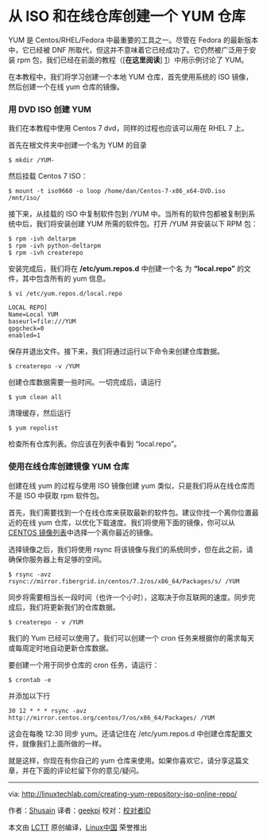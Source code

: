 从 ISO 和在线仓库创建一个 YUM 仓库
======

YUM 是 Centos/RHEL/Fedora 中最重要的工具之一。尽管在 Fedora 的最新版本中，它已经被 DNF 所取代，但这并不意味着它已经成功了。它仍然被广泛用于安装 rpm 包，我们已经在前面的教程（[**在这里阅读**] [1]）中用示例讨论了 YUM。

在本教程中，我们将学习创建一个本地 YUM 仓库，首先使用系统的 ISO 镜像，然后创建一个在线 yum 仓库的镜像。

###  用 DVD ISO 创建 YUM

我们在本教程中使用 Centos 7 dvd，同样的过程也应该可以用在 RHEL 7 上。

首先在根文件夹中创建一个名为 YUM 的目录

```
$ mkdir /YUM-
```

然后挂载 Centos 7 ISO：

```
$ mount -t iso9660 -o loop /home/dan/Centos-7-x86_x64-DVD.iso /mnt/iso/
```

接下来，从挂载的 ISO 中复制软件包到 /YUM 中。当所有的软件包都被复制到系统中后，我们将安装创建 YUM 所需的软件包。打开 /YUM 并安装以下 RPM 包：

```
$ rpm -ivh deltarpm
$ rpm -ivh python-deltarpm
$ rpm -ivh createrepo
```

安装完成后，我们将在 **/etc/yum.repos.d** 中创建一个名 为 **“local.repo”** 的文件，其中包含所有的 yum 信息。

```
$ vi /etc/yum.repos.d/local.repo
```

```
LOCAL REPO]
Name=Local YUM
baseurl=file:///YUM
gpgcheck=0
enabled=1
```

保存并退出文件。接下来，我们将通过运行以下命令来创建仓库数据。

```
$ createrepo -v /YUM
```

创建仓库数据需要一些时间。一切完成后，请运行

```
$ yum clean all
```

清理缓存，然后运行

```
$ yum repolist
```

检查所有仓库列表。你应该在列表中看到 “local.repo”。


###  使用在线仓库创建镜像 YUM 仓库

创建在线 yum 的过程与使用  ISO 镜像创建 yum 类似，只是我们将从在线仓库而不是 ISO 中获取 rpm 软件包。

首先，我们需要找到一个在线仓库来获取最新的软件包。建议你找一个离你位置最近的在线 yum 仓库，以优化下载速度。我们将使用下面的镜像，你可以从[ CENTOS 镜像列表][2]中选择一个离你最近的镜像。

选择镜像之后，我们将使用 rsync 将该镜像与我们的系统同步，但在此之前，请确保你服务器上有足够的空间。

```
$ rsync -avz rsync://mirror.fibergrid.in/centos/7.2/os/x86_64/Packages/s/ /YUM
```

同步将需要相当长一段时间（也许一个小时），这取决于你互联网的速度。同步完成后，我们将更新我们的仓库数据。

```
$ createrepo - v /YUM
```

我们的 Yum 已经可以使用了。我们可以创建一个 cron 任务来根据你的需求每天或每周定时地自动更新仓库数据。

要创建一个用于同步仓库的 cron 任务，请运行：

```
$ crontab -e
```

并添加以下行

```
30 12 * * * rsync -avz http://mirror.centos.org/centos/7/os/x86_64/Packages/ /YUM
```

这会在每晚 12:30 同步 yum。还请记住在 /etc/yum.repos.d 中创建仓库配置文件，就像我们上面所做的一样。

就是这样，你现在有你自己的 yum 仓库来使用。如果你喜欢它，请分享这篇文章，并在下面的评论栏留下你的意见/疑问。


--------------------------------------------------------------------------------

via: http://linuxtechlab.com/creating-yum-repository-iso-online-repo/

作者：[Shusain][a]
译者：[geekpi](https://github.com/geekpi)
校对：[校对者ID](https://github.com/校对者ID)

本文由 [LCTT](https://github.com/LCTT/TranslateProject) 原创编译，[Linux中国](https://linux.cn/) 荣誉推出

[a]:http://linuxtechlab.com/author/shsuain/
[1]:http://linuxtechlab.com/using-yum-command-examples/
[2]:http://mirror.centos.org/centos/
